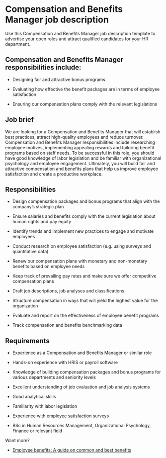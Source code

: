 # Compensation and Benefits Manager job description
Use this Compensation and Benefits Manager job description template to advertise your open roles and attract qualified candidates for your HR department.


## Compensation and Benefits Manager responsibilities include:
* Designing fair and attractive bonus programs

* Evaluating how effective the benefit packages are in terms of employee satisfaction

* Ensuring our compensation plans comply with the relevant legislations



## Job brief

We are looking for a Compensation and Benefits Manager that will establish best practices, attract high-quality employees and reduce turnover.
Compensation and Benefits Manager responsibilities include researching employee motives, implementing appealing rewards and tailoring benefit programs based on staff needs. To be successful in this role, you should have good knowledge of labor legislation and be familiar with organizational psychology and employee engagement.
Ultimately, you will build fair and attractive compensation and benefits plans that help us improve employee satisfaction and create a productive workplace.


## Responsibilities

* Design compensation packages and bonus programs that align with the company’s strategic plan

* Ensure salaries and benefits comply with the current legislation about human rights and pay equity

* Identify trends and implement new practices to engage and motivate employees

* Conduct research on employee satisfaction (e.g. using surveys and quantitative data)

* Renew our compensation plans with monetary and non-monetary benefits based on employee needs

* Keep track of prevailing pay rates and make sure we offer competitive compensation plans

* Draft job descriptions, job analyses and classifications

* Structure compensation in ways that will yield the highest value for the organization

* Evaluate and report on the effectiveness of employee benefit programs

* Track compensation and benefits benchmarking data


## Requirements

* Experience as a Compensation and Benefits Manager or similar role

* Hands-on experience with HRIS or payroll software

* Knowledge of building compensation packages and bonus programs for various departments and seniority levels

* Excellent understanding of job evaluation and job analysis systems

* Good analytical skills

* Familiarity with labor legislation

* Experience with employee satisfaction surveys

* BSc in Human Resources Management, Organizational Psychology, Finance or relevant field

Want more?
* <a href="https://resources.workable.com/tutorial/employee-benefits-guide">Employee benefits: A guide on common and best benefits</a>
